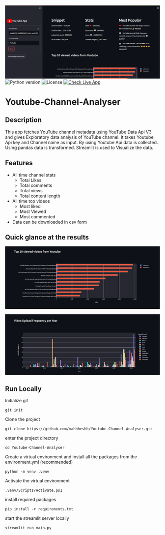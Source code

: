 ![banner](Preview/Dashboard.png)
![Python version](https://img.shields.io/badge/Python%20version-3.10%2B-lightgrey)
![License](https://img.shields.io/badge/License-MIT-green)
[![Check Live App](https://img.shields.io/badge/Check-Live%20APP-red)](https://youtube-channel-analyser.streamlit.app/)


# Youtube-Channel-Analyser

## Description
This app fetches YouTube channel metadata using YouTube Data Api V3 and gives Exploratory data analysis of YouTube channel. It takes Youtube Api key and Channel name as input. By using Youtube Api data is collected. Using pandas data is transformed. Streamlit is used to Visualize the data.

## Features
- All time channel stats
  - Total Likes
  - Total comments
  - Total views
  - Total content length
- All time top videos
  - Most liked
  - Most Viewed
  - Most commented
- Data can be downloaded in csv form 

## Quick glance at the results
![Top-10-videos](Preview/Top-10-videos.png)

![video-upload-freq](Preview/Video-upload-frequency.png)


## Run Locally
Initialize git
```
git init
```
Clone the project
```
git clone https://github.com/mahhheshh/Youtube-Channel-Analyser.git
```
enter the project directory
```
cd Youtube-Channel-Analyser
```
Create a virtual environment and install all the packages from the environment.yml (recommended)
```
python -m venv .venv
```
Activate the virtual environment
```
.venv/Scripts/Activate.ps1
```
install required packages
```
pip install -r requirements.txt
```
start the streamlit server locally
```
streamlit run main.py
```